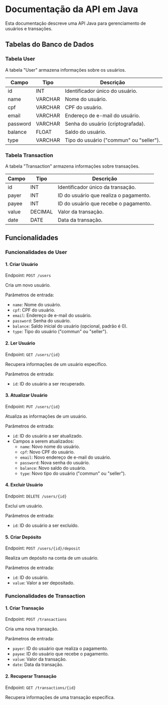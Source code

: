 # Documentação da API em Java

Esta documentação descreve uma API Java para gerenciamento de usuários e transações.

## Tabelas do Banco de Dados

### Tabela User

A tabela "User" armazena informações sobre os usuários.

| Campo     | Tipo       | Descrição                                  |
|-----------|------------|--------------------------------------------|
| id        | INT        | Identificador único do usuário.            |
| name      | VARCHAR    | Nome do usuário.                           |
| cpf       | VARCHAR    | CPF do usuário.                            |
| email     | VARCHAR    | Endereço de e-mail do usuário.             |
| password  | VARCHAR    | Senha do usuário (criptografada).          |
| balance   | FLOAT      | Saldo do usuário.                          |
| type      | VARCHAR    | Tipo do usuário ("commun" ou "seller").    |

### Tabela Transaction

A tabela "Transaction" armazena informações sobre transações.

| Campo     | Tipo       | Descrição                                        |
|-----------|------------|--------------------------------------------------|
| id        | INT        | Identificador único da transação.                |
| payer     | INT        | ID do usuário que realiza o pagamento.           |
| payee     | INT        | ID do usuário que recebe o pagamento.            |
| value     | DECIMAL    | Valor da transação.                              |
| date      | DATE       | Data da transação.                               |

## Funcionalidades

### Funcionalidades de User

#### 1. Criar Usuário

Endpoint: `POST /users`

Cria um novo usuário.

Parâmetros de entrada:
- `name`: Nome do usuário.
- `cpf`: CPF do usuário.
- `email`: Endereço de e-mail do usuário.
- `password`: Senha do usuário.
- `balance`: Saldo inicial do usuário (opcional, padrão é 0).
- `type`: Tipo do usuário ("commun" ou "seller").

#### 2. Ler Usuário

Endpoint: `GET /users/{id}`

Recupera informações de um usuário específico.

Parâmetros de entrada:
- `id`: ID do usuário a ser recuperado.

#### 3. Atualizar Usuário

Endpoint: `PUT /users/{id}`

Atualiza as informações de um usuário.

Parâmetros de entrada:
- `id`: ID do usuário a ser atualizado.
- Campos a serem atualizados:
  - `name`: Novo nome do usuário.
  - `cpf`: Novo CPF do usuário.
  - `email`: Novo endereço de e-mail do usuário.
  - `password`: Nova senha do usuário.
  - `balance`: Novo saldo do usuário.
  - `type`: Novo tipo do usuário ("commun" ou "seller").

#### 4. Excluir Usuário

Endpoint: `DELETE /users/{id}`

Exclui um usuário.

Parâmetros de entrada:
- `id`: ID do usuário a ser excluído.

#### 5. Criar Depósito

Endpoint: `POST /users/{id}/deposit`

Realiza um depósito na conta de um usuário.

Parâmetros de entrada:
- `id`: ID do usuário.
- `value`: Valor a ser depositado.

### Funcionalidades de Transaction

#### 1. Criar Transação

Endpoint: `POST /transactions`

Cria uma nova transação.

Parâmetros de entrada:
- `payer`: ID do usuário que realiza o pagamento.
- `payee`: ID do usuário que recebe o pagamento.
- `value`: Valor da transação.
- `date`: Data da transação.

#### 2. Recuperar Transação

Endpoint: `GET /transactions/{id}`

Recupera informações de uma transação específica.
